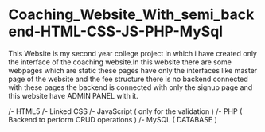 # Coaching_Website_With_semi_backend-HTML-CSS-JS-PHP-MySql
This Website is my second year college project in which i have created only the interface of the coaching website.In this website there are some webpages which are static these pages have only the interfaces like master page of the website and the fee structure there is no backend connected with these pages the backend is connected with only the signup page and this website have ADMIN PANEL with it.

/- HTML5 
/- Linked CSS 
/- JavaScript  ( only for the validation )
/- PHP ( Backend to perform CRUD operations )
/- MySQL ( DATABASE )
